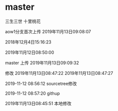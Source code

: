 # master

三生三世
十里桃花

aow1分支首次上传 
2019年11月13日09:08:07


2018年12月4日15:16:23 

2019年11月12日08:50:00

master 上传 2019年11月13日09:09:32



修改 
2019年11月13日08:47:22
2019年11月13日08:47:27


 
 
2019-11-12 08:56:12 sourcetree修改
 
2019-11-12 08:57:20 githup
 
 2019年11月13日08:45:51  本地修改
 
  
